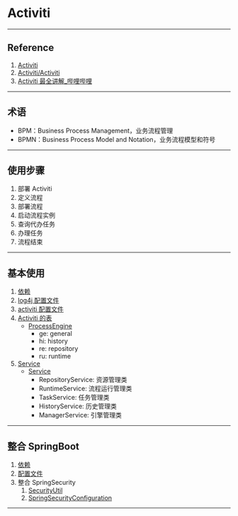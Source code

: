 # Activiti

---
## Reference
1. [Activiti](https://www.activiti.org/)
2. [Activiti/Activiti](https://github.com/Activiti/Activiti)
3. [Activiti 最全讲解_哔哩哔哩](https://www.bilibili.com/video/BV1t64y147v4)
---
## 术语
- BPM：Business Process Management，业务流程管理
- BPMN：Business Process Model and Notation，业务流程模型和符号
---
## 使用步骤
1. 部署 Activiti
2. 定义流程
3. 部署流程
4. 启动流程实例
5. 查询代办任务
6. 办理任务
7. 流程结束
---
## 基本使用
1. [依赖](pom.xml)
2. [log4j 配置文件](src/main/resources/log4j.properties)
3. [activiti 配置文件](src/main/resources/activiti.cfg.xml)
4. [Activiti 的表](https://blog.csdn.net/qq_38828126/article/details/118889329)
    - [ProcessEngine](src/test/java/com/ljh/ProcessEngineTests.java)
        - ge: general
        - hi: history
        - re: repository
        - ru: runtime
5. [Service](https://blog.csdn.net/qq_38828126/article/details/118889329)
    - [Service](src/test/java/com/ljh/ServiceTests.java)
        - RepositoryService: 资源管理类
        - RuntimeService: 流程运行管理类
        - TaskService: 任务管理类
        - HistoryService: 历史管理类
        - ManagerService: 引擎管理类
---
## 整合 SpringBoot
1. [依赖](pom.xml)
2. [配置文件](src/main/resources/application.properties)
3. 整合 SpringSecurity
    1. [SecurityUtil](src/main/java/com/ljh/util/SecurityUtil.java)
    2. [SpringSecurityConfiguration](src/main/java/com/ljh/config/SpringSecurityConfiguration.java)
---